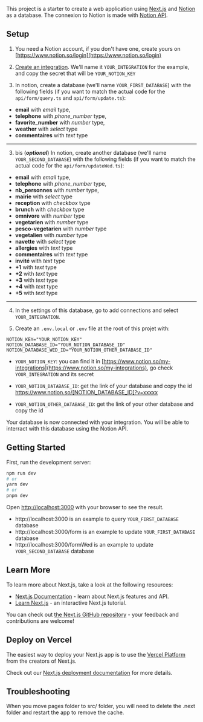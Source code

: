 This project is a starter to create a web application using [Next.js](https://nextjs.org/) and [Notion](https://www.notion.so) as a database. The connexion to Notion is made with [Notion API](https://developers.notion.com/docs/getting-started).

## Setup

1. You need a Notion account, if you don't have one, create yours on [https://www.notion.so/login](https://www.notion.so/login)

2. [Create an integration](https://www.notion.so/my-integrations). We'll name it `YOUR_INTEGRATION` for the example, and copy the secret that will be `YOUR_NOTION_KEY`

3. In notion, create a database (we'll name `YOUR_FIRST_DATABASE`) with the following fields (if you want to match the actual code for the `api/form/query.ts` and `api/form/update.ts`):

- **email** with _email_ type,
- **telephone** with _phone_number_ type,
- **favorite_number** with _number_ type,
- **weather** with _select_ type
- **commentaires** with _text_ type

---

3. bis (**_optional_**) In notion, create another database (we'll name `YOUR_SECOND_DATABASE`) with the following fields (if you want to match the actual code for the `api/form/updateWed.ts`):

- **email** with _email_ type,
- **telephone** with _phone_number_ type,
- **nb_personnes** with _number_ type,
- **mairie** with _select_ type
- **reception** with _checkbox_ type
- **brunch** with _checkbox_ type
- **omnivore** with _number_ type
- **vegetarien** with _number_ type
- **pesco-vegetarien** with _number_ type
- **vegetalien** with _number_ type
- **navette** with _select_ type
- **allergies** with _text_ type
- **commentaires** with _text_ type
- **invité** with _text_ type
- **+1** with _text_ type
- **+2** with _text_ type
- **+3** with _text_ type
- **+4** with _text_ type
- **+5** with _text_ type

---

4. In the settings of this database, go to add connections and select `YOUR_INTEGRATION`.

5. Create an `.env.local` or `.env` file at the root of this projet with:

```
NOTION_KEY="YOUR_NOTION_KEY"
NOTION_DATABASE_ID="YOUR_NOTION_DATABASE_ID"
NOTION_DATABASE_WED_ID="YOUR_NOTION_OTHER_DATABASE_ID"
```

- `YOUR_NOTION_KEY`: you can find it in [https://www.notion.so/my-integrations](https://www.notion.so/my-integrations), go check `YOUR_INTEGRATION` and its secret

- `YOUR_NOTION_DATABASE_ID`: get the link of your database and copy the id https://www.notion.so/[NOTION_DATABASE_ID]?v=xxxxx

- `YOUR_NOTION_OTHER_DATABASE_ID`: get the link of your other database and copy the id

Your database is now connected with your integration. You will be able to interract with this database using the Notion API.

## Getting Started

First, run the development server:

```bash
npm run dev
# or
yarn dev
# or
pnpm dev
```

Open [http://localhost:3000](http://localhost:3000) with your browser to see the result.

- http://localhost:3000 is an example to query `YOUR_FIRST_DATABASE` database
- http://localhost:3000/form is an example to update `YOUR_FIRST_DATABASE` database
- http://localhost:3000/formWed is an example to update `YOUR_SECOND_DATABASE` database

## Learn More

To learn more about Next.js, take a look at the following resources:

- [Next.js Documentation](https://nextjs.org/docs) - learn about Next.js features and API.
- [Learn Next.js](https://nextjs.org/learn) - an interactive Next.js tutorial.

You can check out [the Next.js GitHub repository](https://github.com/vercel/next.js/) - your feedback and contributions are welcome!

## Deploy on Vercel

The easiest way to deploy your Next.js app is to use the [Vercel Platform](https://vercel.com/new?utm_medium=default-template&filter=next.js&utm_source=create-next-app&utm_campaign=create-next-app-readme) from the creators of Next.js.

Check out our [Next.js deployment documentation](https://nextjs.org/docs/deployment) for more details.

## Troubleshooting

When you move pages folder to src/ folder, you will need to delete the .next folder and restart the app to remove the cache.
